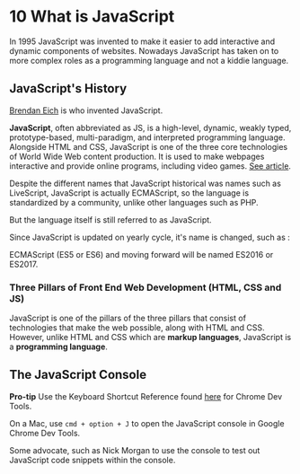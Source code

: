 
# 10 What is JavaScript

In 1995 JavaScript was invented to make it easier to add interactive and dynamic components of websites. Nowadays JavaScript has taken on to more complex roles as a programming language and not a kiddie language.

## JavaScript's History

[Brendan Eich](https://en.wikipedia.org/wiki/Brendan_Eich) is who invented JavaScript.

**JavaScript**, often abbreviated as JS, is a high-level, dynamic, weakly typed, prototype-based, multi-paradigm, and interpreted programming language. Alongside HTML and CSS, JavaScript is one of the three core technologies of World Wide Web content production. It is used to make webpages interactive and provide online programs, including video games. [See article](https://en.wikipedia.org/wiki/JavaScript).

Despite the different names that JavaScript historical was names such as LiveScript, JavaScript is actually ECMAScript, so the language is standardized by a community, unlike other languages such as PHP.

But the language itself is still referred to as JavaScript.

Since JavaScript is updated on yearly cycle, it's name is changed, such as :

ECMAScript (ES5 or ES6) and moving forward will be named ES2016 or ES2017.

### Three Pillars of Front End Web Development (HTML, CSS and JS)

JavaScript is one of the pillars of the three pillars that consist of technologies that make the web possible, along with HTML and CSS. However, unlike HTML and CSS which are **markup languages**, JavaScript is a **programming language**.


## The JavaScript Console

**Pro-tip** Use the Keyboard Shortcut Reference found [here](https://developers.google.com/web/tools/chrome-devtools/shortcuts) for Chrome Dev Tools.

On a Mac, use `cmd + option + J` to open the JavaScript console in Google Chrome Dev Tools.

Some advocate, such as Nick Morgan to use the console to test out JavaScript code snippets within the console.



